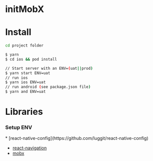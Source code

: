 # initMobX


<h1>Install</h1>

```bash
cd project folder

$ yarn
$ cd ios && pod install

// Start server with an ENV=(uat||prod)
$ yarn start ENV=uat
// run ios
$ yarn ios ENV=uat 
// run android (see package.json file)
$ yarn and ENV=uat 
```


<h1>Libraries</h1>

<h3>Setup ENV</h3>
* [react-native-config](https://github.com/luggit/react-native-config)

* [react-navigation](https://reactnavigation.org/docs/en/3.x/getting-started.html)
* [mobx](https://github.com/mobxjs/mobx)
